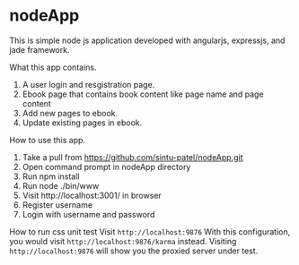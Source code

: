 # nodeApp

This is simple node js application developed with angularjs, expressjs, and jade framework. 

What this app contains.

1. A user login and resgistration page.
2. Ebook page that contains book content like page name and page content
3. Add new pages to ebook.
4. Update existing pages in ebook.

How to use this app.

1. Take a pull from https://github.com/sintu-patel/nodeApp.git
2. Open command prompt in nodeApp directory
3. Run npm install
4. Run node ./bin/www
5. Visit http://localhost:3001/ in browser
6. Register username
7. Login with username and password

How to run css unit test
Visit `http://localhost:9876`
With this configuration, you would visit `http://localhost:9876/karma` instead.
Visiting `http://localhost:9876` will show you the proxied server under test.
